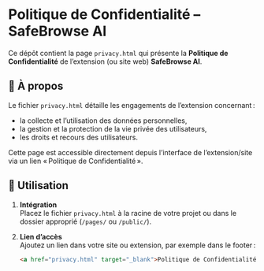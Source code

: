 # Politique de Confidentialité – SafeBrowse AI

Ce dépôt contient la page `privacy.html` qui présente la **Politique de Confidentialité** de l’extension (ou site web) **SafeBrowse AI**.

## 📄 À propos

Le fichier `privacy.html` détaille les engagements de l’extension concernant :
- la collecte et l’utilisation des données personnelles,
- la gestion et la protection de la vie privée des utilisateurs,
- les droits et recours des utilisateurs.

Cette page est accessible directement depuis l’interface de l’extension/site via un lien « Politique de Confidentialité ».

## 🚀 Utilisation

1. **Intégration**  
   Placez le fichier `privacy.html` à la racine de votre projet ou dans le dossier approprié (`/pages/` ou `/public/`).

2. **Lien d’accès**  
   Ajoutez un lien dans votre site ou extension, par exemple dans le footer :
   ```html
   <a href="privacy.html" target="_blank">Politique de Confidentialité</a>

